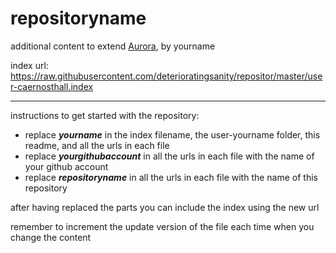 # repositoryname
additional content to extend [Aurora](https://aurorabuilder.com/), by yourname

index url: https://raw.githubusercontent.com/deterioratingsanity/repositor/master/user-caernosthall.index

---

instructions to get started with the repository:

- replace ***yourname*** in the index filename, the user-yourname folder, this readme, and all the urls in each file
- replace ***yourgithubaccount*** in all the urls in each file with the name of your github account
- replace ***repositoryname*** in all the urls in each file with the name of this repository

after having replaced the parts you can include the index using the new url

remember to increment the update version of the file each time when you change the content

